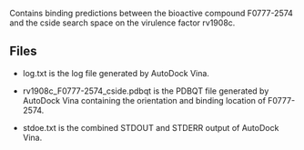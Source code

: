 Contains binding predictions between the bioactive compound F0777-2574 and the cside search space on the virulence factor rv1908c.

## Files

- log.txt is the log file generated by AutoDock Vina.

- rv1908c_F0777-2574_cside.pdbqt is the PDBQT file generated by AutoDock Vina containing the orientation and binding location of F0777-2574.

- stdoe.txt is the combined STDOUT and STDERR output of AutoDock Vina.

